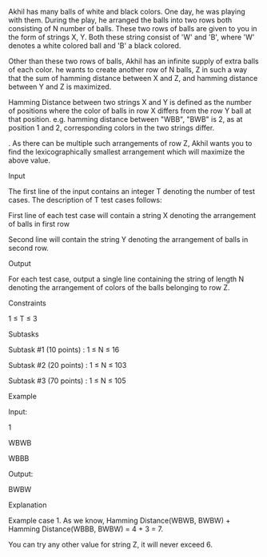 Akhil has many balls of white and black colors. One day, he was playing with them. During the play, he arranged the balls into two rows both consisting of N number of balls. These two rows of balls are given to you in the form of strings X, Y. Both these string consist of 'W' and 'B', where 'W' denotes a white colored ball and 'B' a black colored.

Other than these two rows of balls, Akhil has an infinite supply of extra balls of each color. he wants to create another row of N balls, Z in such a way that the sum of hamming distance between X and Z, and hamming distance between Y and Z is maximized.

Hamming Distance between two strings X and Y is defined as the number of positions where the color of balls in row X differs from the row Y ball at that position. e.g. hamming distance between "WBB", "BWB" is 2, as at position 1 and 2, corresponding colors in the two strings differ.

.
As there can be multiple such arrangements of row Z, Akhil wants you to find the lexicographically smallest arrangement which will maximize the above value.

Input

The first line of the input contains an integer T denoting the number of test cases. The description of T test cases follows:

First line of each test case will contain a string X denoting the arrangement of balls in first row

Second line will contain the string Y denoting the arrangement of balls in second row.

Output

For each test case, output a single line containing the string of length N denoting the arrangement of colors of the balls belonging to row Z.

Constraints

1 ≤ T ≤ 3

Subtasks

Subtask #1 (10 points) : 1 ≤ N ≤ 16

Subtask #2 (20 points) : 1 ≤ N ≤ 103

Subtask #3 (70 points) : 1 ≤ N ≤ 105

Example

Input:

1

WBWB

WBBB

Output:

BWBW

Explanation

Example case 1. As we know, Hamming Distance(WBWB, BWBW) + Hamming Distance(WBBB, BWBW) = 4 + 3 = 7.

You can try any other value for string Z, it will never exceed 6. 

